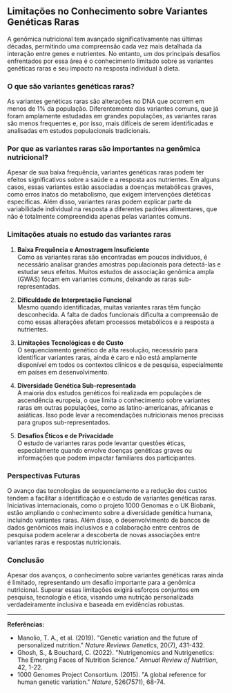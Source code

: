 
## Limitações no Conhecimento sobre Variantes Genéticas Raras

A genômica nutricional tem avançado significativamente nas últimas décadas, permitindo uma compreensão cada vez mais detalhada da interação entre genes e nutrientes. No entanto, um dos principais desafios enfrentados por essa área é o conhecimento limitado sobre as variantes genéticas raras e seu impacto na resposta individual à dieta.

### O que são variantes genéticas raras?

As variantes genéticas raras são alterações no DNA que ocorrem em menos de 1% da população. Diferentemente das variantes comuns, que já foram amplamente estudadas em grandes populações, as variantes raras são menos frequentes e, por isso, mais difíceis de serem identificadas e analisadas em estudos populacionais tradicionais.

### Por que as variantes raras são importantes na genômica nutricional?

Apesar de sua baixa frequência, variantes genéticas raras podem ter efeitos significativos sobre a saúde e a resposta aos nutrientes. Em alguns casos, essas variantes estão associadas a doenças metabólicas graves, como erros inatos do metabolismo, que exigem intervenções dietéticas específicas. Além disso, variantes raras podem explicar parte da variabilidade individual na resposta a diferentes padrões alimentares, que não é totalmente compreendida apenas pelas variantes comuns.

### Limitações atuais no estudo das variantes raras

1. **Baixa Frequência e Amostragem Insuficiente**  
   Como as variantes raras são encontradas em poucos indivíduos, é necessário analisar grandes amostras populacionais para detectá-las e estudar seus efeitos. Muitos estudos de associação genômica ampla (GWAS) focam em variantes comuns, deixando as raras sub-representadas.

2. **Dificuldade de Interpretação Funcional**  
   Mesmo quando identificadas, muitas variantes raras têm função desconhecida. A falta de dados funcionais dificulta a compreensão de como essas alterações afetam processos metabólicos e a resposta a nutrientes.

3. **Limitações Tecnológicas e de Custo**  
   O sequenciamento genético de alta resolução, necessário para identificar variantes raras, ainda é caro e não está amplamente disponível em todos os contextos clínicos e de pesquisa, especialmente em países em desenvolvimento.

4. **Diversidade Genética Sub-representada**  
   A maioria dos estudos genéticos foi realizada em populações de ascendência europeia, o que limita o conhecimento sobre variantes raras em outras populações, como as latino-americanas, africanas e asiáticas. Isso pode levar a recomendações nutricionais menos precisas para grupos sub-representados.

5. **Desafios Éticos e de Privacidade**  
   O estudo de variantes raras pode levantar questões éticas, especialmente quando envolve doenças genéticas graves ou informações que podem impactar familiares dos participantes.

### Perspectivas Futuras

O avanço das tecnologias de sequenciamento e a redução dos custos tendem a facilitar a identificação e o estudo de variantes genéticas raras. Iniciativas internacionais, como o projeto 1000 Genomas e o UK Biobank, estão ampliando o conhecimento sobre a diversidade genética humana, incluindo variantes raras. Além disso, o desenvolvimento de bancos de dados genômicos mais inclusivos e a colaboração entre centros de pesquisa podem acelerar a descoberta de novas associações entre variantes raras e respostas nutricionais.

### Conclusão

Apesar dos avanços, o conhecimento sobre variantes genéticas raras ainda é limitado, representando um desafio importante para a genômica nutricional. Superar essas limitações exigirá esforços conjuntos em pesquisa, tecnologia e ética, visando uma nutrição personalizada verdadeiramente inclusiva e baseada em evidências robustas.

---
**Referências:**
- Manolio, T. A., et al. (2019). "Genetic variation and the future of personalized nutrition." *Nature Reviews Genetics*, 20(7), 431-432.
- Ghosh, S., & Bouchard, C. (2022). "Nutrigenomics and Nutrigenetics: The Emerging Faces of Nutrition Science." *Annual Review of Nutrition*, 42, 1-22.
- 1000 Genomes Project Consortium. (2015). "A global reference for human genetic variation." *Nature*, 526(7571), 68-74.
```
